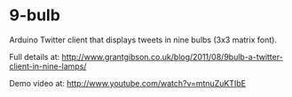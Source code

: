 9-bulb
======

Arduino Twitter client that displays tweets in nine bulbs (3x3 matrix font).

Full details at: http://www.grantgibson.co.uk/blog/2011/08/9bulb-a-twitter-client-in-nine-lamps/

Demo video at: http://www.youtube.com/watch?v=mtnuZuKTIbE
